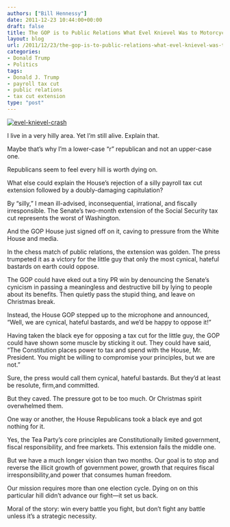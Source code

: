 ```yaml
---
authors: ["Bill Hennessy"]
date: 2011-12-23 10:44:00+00:00
draft: false
title: The GOP is to Public Relations What Evel Knievel Was to Motorcycle Safety
layout: blog
url: /2011/12/23/the-gop-is-to-public-relations-what-evel-knievel-was-to-motorcycle-safety/
categories:
- Donald Trump
- Politics
tags:
- Donald J. Trump
- payroll tax cut
- public relations
- tax cut extension
type: "post"
---
```


[![evel-knievel-crash](https://hennessysview.com/wp-content/uploads/2011/12/evel-knievel-crash_thumb.jpg)
](https://hennessysview.com/wp-content/uploads/2011/12/evel-knievel-crash.jpg)

I live in a very hilly area. Yet I’m still alive. Explain that.

Maybe that’s why I’m a lower-case “r” republican and not an upper-case one. 

Republicans seem to feel every hill is worth dying on. 

What else could explain the House’s rejection of a silly payroll tax cut extension followed by a doubly-damaging capitulation?

By “silly,” I mean ill-advised, inconsequential, irrational, and fiscally irresponsible. The Senate’s two-month extension of the Social Security tax cut represents the worst of Washington. 

And the GOP House just signed off on it, caving to pressure from the White House and media. 

In the chess match of public relations, the extension was golden. The press trumpeted it as a victory for the little guy that only the most cynical, hateful bastards on earth could oppose. 

The GOP could have eked out a tiny PR win by denouncing the Senate’s cynicism in passing a meaningless and destructive bill by lying to people about its benefits. Then quietly pass the stupid thing, and leave on Christmas break.

Instead, the House GOP stepped up to the microphone and announced, “Well, we are cynical, hateful bastards, and we’d be happy to oppose it!”

Having taken the black eye for opposing a tax cut for the little guy, the GOP could have shown some muscle by sticking it out. They could have said, “The Constitution places power to tax and spend with the House, Mr. President. You might be willing to compromise your principles, but we are not.” 

Sure, the press would call them cynical, hateful bastards. But they’d at least be resolute, firm,and committed.

But they caved. The pressure got to be too much. Or Christmas spirit overwhelmed them. 

One way or another, the House Republicans took a black eye and got nothing for it. 

Yes, the Tea Party’s core principles are Constitutionally limited government, fiscal responsibility, and free markets. This extension fails the middle one. 

But we have a much longer vision than two months. Our goal is to stop and reverse the illicit growth of government power, growth that requires fiscal irresponsibility,and power that consumes human freedom. 

Our mission requires more than one election cycle. Dying on on this particular hill didn’t advance our fight—it set us back. 

Moral of the story: win every battle you fight, but don’t fight any battle unless it’s a strategic necessity.
